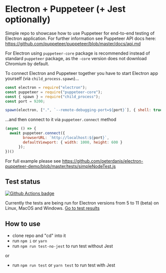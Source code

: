 # Electron + Puppeteer (+ Jest optionally)

Simple repo to showcase how to use Puppeteer for end-to-end testing of Electron application. For further information see Puppeteer API docs here: https://github.com/puppeteer/puppeteer/blob/master/docs/api.md

For Electron using `puppeteer-core` package is recommended instead of standard `puppeteer` package, as the `-core` version does not download Chromium by default.

To connect Electron and Puppeteer together you have to start Electron app yourself (via `child_process.spawn`)...

```Javascript
const electron = require("electron");
const puppeteer = require("puppeteer-core");
const { spawn } = require("child_process");
const port = 9200;

spawn(electron, [".", `--remote-debugging-port=${port}`], { shell: true });
```

...and then connect to it via `puppeteer.connect` method

```Javascript
(async () => {
  await puppeteer.connect({
        browserURL: `http://localhost:${port}`,
        defaultViewport: { width: 1000, height: 600 }
      });
})()
```

For full example please see https://github.com/peterdanis/electron-puppeteer-demo/blob/master/tests/simpleNodeTest.js

## Test status

[![Github Actions badge](https://github.com/peterdanis/electron-puppeteer-demo/workflows/Tests/badge.svg?event=push)](https://github.com/peterdanis/electron-puppeteer-demo/actions?query=workflow%3ATests+event%3Apush)

Currently the tests are being run for Electron versions from 5 to 11 (beta) on Linux, MacOS and Windows. [Go to test results](https://github.com/peterdanis/electron-puppeteer-demo/actions?query=workflow%3ATests+event%3Apush)

## How to use

- clone repo and "cd" into it
- run `npm i` or `yarn`
- run `npm run test-no-jest` to run test without Jest

or

- run `npm run test` or `yarn test` to run test with Jest
